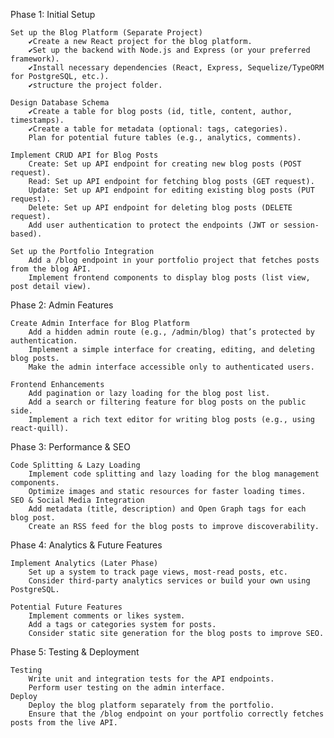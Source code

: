Phase 1: Initial Setup

    Set up the Blog Platform (Separate Project)
        ✔Create a new React project for the blog platform.
        ✔Set up the backend with Node.js and Express (or your preferred framework).
        ✔Install necessary dependencies (React, Express, Sequelize/TypeORM for PostgreSQL, etc.).
        ✔structure the project folder.

    Design Database Schema
        ✔Create a table for blog posts (id, title, content, author, timestamps).
        ✔Create a table for metadata (optional: tags, categories).
        Plan for potential future tables (e.g., analytics, comments).

    Implement CRUD API for Blog Posts
        Create: Set up API endpoint for creating new blog posts (POST request).
        Read: Set up API endpoint for fetching blog posts (GET request).
        Update: Set up API endpoint for editing existing blog posts (PUT request).
        Delete: Set up API endpoint for deleting blog posts (DELETE request).
        Add user authentication to protect the endpoints (JWT or session-based).

    Set up the Portfolio Integration
        Add a /blog endpoint in your portfolio project that fetches posts from the blog API.
        Implement frontend components to display blog posts (list view, post detail view).

Phase 2: Admin Features

    Create Admin Interface for Blog Platform
        Add a hidden admin route (e.g., /admin/blog) that’s protected by authentication.
        Implement a simple interface for creating, editing, and deleting blog posts.
        Make the admin interface accessible only to authenticated users.

    Frontend Enhancements
        Add pagination or lazy loading for the blog post list.
        Add a search or filtering feature for blog posts on the public side.
        Implement a rich text editor for writing blog posts (e.g., using react-quill).

Phase 3: Performance & SEO

    Code Splitting & Lazy Loading
        Implement code splitting and lazy loading for the blog management components.
        Optimize images and static resources for faster loading times.
    SEO & Social Media Integration
        Add metadata (title, description) and Open Graph tags for each blog post.
        Create an RSS feed for the blog posts to improve discoverability.

Phase 4: Analytics & Future Features

    Implement Analytics (Later Phase)
        Set up a system to track page views, most-read posts, etc.
        Consider third-party analytics services or build your own using PostgreSQL.

    Potential Future Features
        Implement comments or likes system.
        Add a tags or categories system for posts.
        Consider static site generation for the blog posts to improve SEO.

Phase 5: Testing & Deployment

    Testing
        Write unit and integration tests for the API endpoints.
        Perform user testing on the admin interface.
    Deploy
        Deploy the blog platform separately from the portfolio.
        Ensure that the /blog endpoint on your portfolio correctly fetches posts from the live API.